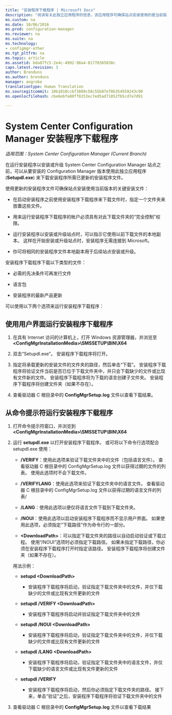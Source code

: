 ```yaml
---
title: "安装程序下载程序 | Microsoft Docs"
description: "阅读有关此独立应用程序的信息，该应用程序可确保站点安装使用的是当前版本的关键安装文件。"
ms.custom: na
ms.date: 10/06/2016
ms.prod: configuration-manager
ms.reviewer: na
ms.suite: na
ms.technology:
- configmgr-other
ms.tgt_pltfrm: na
ms.topic: article
ms.assetid: bda87fc5-2e4c-4992-98a4-01770365038c
caps.latest.revision: 3
author: Brenduns
ms.author: brenduns
manager: angrobe
translationtype: Human Translation
ms.sourcegitcommit: 10b1010ccbf3889c58c55b87e70b354559243c90
ms.openlocfilehash: cbe6ebfa80ff8253ec7ed5ad71852fb5cd7e7d91

---
```

# <a name="setup-downloader-for-system-center-configuration-manager"></a>System Center Configuration Manager 安装程序下载程序

*适用范围：System Center Configuration Manager (Current Branch)*

在运行安装程序以安装或升级 System Center Configuration Manager 站点之前，可以从要安装的 Configuration Manager 版本使用此独立应用程序 (**Setupdl.exe**) 来下载安装程序所需已更新的安装程序文件。  

使用更新的安装程序文件可确保站点安装使用当前版本的关键安装文件：  

-   在启动安装程序之前使用安装程序下载程序来下载文件时，指定一个文件夹来放置这些文件。  

-   用来运行安装程序下载程序的帐户必须具有对此下载文件夹的“完全控制”权限。  

-   运行安装程序以安装或升级站点时，可以指示它使用以前下载文件的本地副本。 这样在开始安装或升级站点时，安装程序无需连接到 Microsoft。  

-   你可将相同的安装程序文件本地副本用于后续站点安装或升级。  

安装程序下载程序下载以下类型的文件：  

-   必需的先决条件可再发行文件  

-   语言包  

-   安装程序的最新产品更新  

可以使用以下两个选项来运行安装程序下载程序：  

## <a name="run-setup-downloader-with-the-user-interface"></a>使用用户界面运行安装程序下载程序  

1.  在具有 Internet 访问的计算机上，打开 Windows 资源管理器，并浏览至 **&lt;ConfigMgrInstallationMedia\>\SMSSETUP\BIN\X64**  

2.  双击“Setupdl.exe”。 安装程序下载程序将打开。  

3.  指定将承载更新的安装文件的文件夹的路径，然后单击“下载”。 安装程序下载程序将验证文件当前是否已位于下载文件夹中，并只会下载缺少的文件或比现有文件新的文件。 安装程序下载程序将为下载的语言创建子文件夹。 安装程序下载程序将创建文件夹（如果不存在）。  

4.  查看驱动器 C 根目录中的 **ConfigMgrSetup.log** 文件以查看下载结果。  

## <a name="run-setup-downloader-from-a-command-prompt"></a>从命令提示符运行安装程序下载程序  

1.  打开命令提示符窗口，并浏览到 **&lt;ConfigMgrInstallationMedia\>\SMSSETUP\BIN\X64**  

2.  运行 **setupdl.exe** 以打开安装程序下载程序。 或可将以下命令行选项配合 setupdl.exe 使用：  

    -   **/VERIFY**：使用此选项来验证下载文件夹中的文件（包括语言文件）。 查看驱动器 C 根目录中的 ConfigMgrSetup.log 文件以获得过期的文件的列表。 使用此选项时不会下载文件。  

    -   **/VERIFYLANG**：使用此选项来验证下载文件夹中的语言文件。 查看驱动器 C 根目录中的 ConfigMgrSetup.log 文件以获得过期的语言文件的列表/  

    -   **/LANG**：使用此选项以便仅将语言文件下载到下载文件夹。  

    -   **/NOUI**：使用此选项以启动安装程序下载程序而不显示用户界面。 如果使用此选项，必须指定“下载路径”作为命令行的一部分。  

    -   **&lt;DownloadPath\>**：可以指定下载文件夹的路径以自动启动验证或下载过程。 使用“/NOUI”选项时必须指定下载路径。 如果未指定下载路径，你必须在安装程序下载程序打开时指定该路径。 安装程序下载程序将创建文件夹（如果不存在）。  

    用法示例：  

    -   **setupd &lt;DownloadPath\>**  

        -   安装程序下载程序将启动，验证指定下载文件夹中的文件，并仅下载缺少的文件或比现有文件更新的文件  

    -   **setupdl /VERIFY &lt;DownloadPath\>**  

        -   安装程序下载程序将启动并验证指定下载文件夹中的文件  

    -   **setupdl /NOUI &lt;DownloadPath\>**  

        -   安装程序下载程序将启动，验证指定下载文件夹中的文件，并仅下载缺少的文件或比现有文件更新的文件  

    -   **setupdl /LANG  &lt;DownloadPath\>**  

        -   安装程序下载程序将启动，验证指定下载文件夹中的语言文件，并仅下载缺少的语言文件或比现有文件更新的文件  

    -   **setupdl /VERIFY**  

        -   安装程序下载程序将启动，然后你必须指定下载文件夹的路径。 接下来，单击“验证”之后，安装程序下载程序将验证下载文件夹中的文件  

3.  查看驱动器 C 根目录中的 **ConfigMgrSetup.log** 文件以查看下载结果  



<!--HONumber=Dec16_HO3-->


